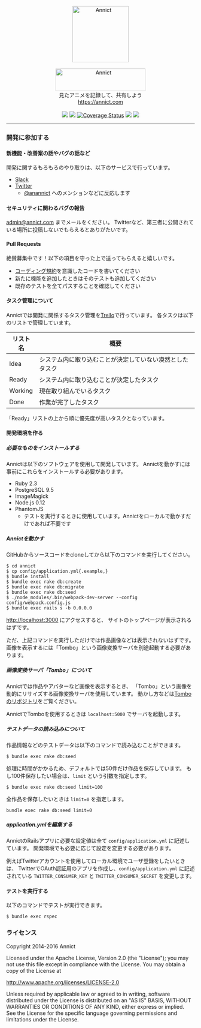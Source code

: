 <p align="center">
  <a href="https://annict.com" target="_blank">
    <img src="http://d3a8d1smk6xli.cloudfront.net/github/annict-logo2.png" alt="Annict" width="150" height="150">
  </a>
  <br>
  <br>
  <img src="http://d3a8d1smk6xli.cloudfront.net/github/annict-text-logo.png" alt="Annict" width="240" height="60">
  <br>
  見たアニメを記録して、共有しよう<br>
  <a href="https://annict.com" target="_blank">https://annict.com</a>
  <br>
  <br>
  <a href="https://travis-ci.org/annict/annict" target="_blank"><img src="https://travis-ci.org/annict/annict.svg?branch=master"></a>
  <a href="https://codeclimate.com/github/annict/annict" target="_blank"><img src="https://codeclimate.com/github/annict/annict/badges/gpa.svg"></a>
  <a href='https://coveralls.io/github/annict/annict?branch=master' target="_blank"><img src='https://coveralls.io/repos/github/annict/annict/badge.svg?branch=master' alt='Coverage Status' /></a>
  <a href="https://gemnasium.com/annict/annict" target="_blank"><img src="https://gemnasium.com/annict/annict.svg"></a>
  <a href="http://slack.annict.com" target="_blank"><img src="http://slack.annict.com/badge.svg"></a>
</p>

---

### 開発に参加する

#### 新機能・改善案の話やバグの話など

開発に関するもろもろのやり取りは、以下のサービスで行っています。

* [Slack](http://slack.annict.com)
* [Twitter](https://twitter.com)
  * [@anannict](https://twitter.com/anannict) へのメンションなどに反応します


#### セキュリティに関わるバグの報告

admin@annict.com までメールをください。
Twitterなど、第三者に公開されている場所に投稿しないでもらえるとありがたいです。


#### Pull Requests

絶賛募集中です！以下の項目を守った上で送ってもらえると嬉しいです。

* [コーディング規約](https://github.com/annict/annict/wiki/%E3%82%B3%E3%83%BC%E3%83%87%E3%82%A3%E3%83%B3%E3%82%B0%E8%A6%8F%E7%B4%84)を意識したコードを書いてください
* 新たに機能を追加したときはそのテストも追加してください
* 既存のテストを全てパスすることを確認してください


#### タスク管理について

Annictでは開発に関係するタスク管理を[Trello](https://trello.com/b/cBvJjGA5/annict)で行っています。
各タスクは以下のリストで管理しています。

| リスト名 | 概要 |
| ------- | ----------- |
| Idea   | システム内に取り込むことが決定していない漠然としたタスク |
| Ready   | システム内に取り込むことが決定したタスク |
| Working | 現在取り組んでいるタスク |
| Done    | 作業が完了したタスク |

「Ready」リストの上から順に優先度が高いタスクとなっています。


#### 開発環境を作る

##### 必要なものをインストールする

Annictは以下のソフトウェアを使用して開発しています。
Annictを動かすには事前にこれらをインストールする必要があります。

* Ruby 2.3
* PostgreSQL 9.5
* ImageMagick
* Node.js 0.12
* PhantomJS
  * テストを実行するときに使用しています。Annictをローカルで動かすだけであれば不要です


##### Annictを動かす

GitHubからソースコードをcloneしてから以下のコマンドを実行してください。

```
$ cd annict
$ cp config/application.yml{.example,}
$ bundle install
$ bundle exec rake db:create
$ bundle exec rake db:migrate
$ bundle exec rake db:seed
$ ./node_modules/.bin/webpack-dev-server --config config/webpack.config.js
$ bundle exec rails s -b 0.0.0.0
```

[http://localhost:3000](http://localhost:3000) にアクセスすると、
サイトのトップページが表示されるはずです。

ただ、上記コマンドを実行しただけでは作品画像などは表示されないはずです。
画像を表示するには「Tombo」という画像変換サーバを別途起動する必要があります。


##### 画像変換サーバ「Tombo」について

Annictでは作品やアバターなど画像を表示するとき、
「Tombo」という画像を動的にリサイズする画像変換サーバを使用しています。
動かし方などは[Tomboのリポジトリ](https://github.com/shimbaco/tombo)をご覧ください。

AnnictでTomboを使用するときは `localhost:5000` でサーバを起動します。


##### テストデータの読み込みについて

作品情報などのテストデータは以下のコマンドで読み込むことができます。

```
$ bundle exec rake db:seed
```

処理に時間がかかるため、デフォルトでは50件だけ作品を保存しています。
もし100件保存したい場合は、`limit` という引数を指定します。

```
$ bundle exec rake db:seed limit=100
```

全作品を保存したいときは `limit=0` を指定します。

```
bundle exec rake db:seed limit=0
```


##### application.ymlを編集する

AnnictのRailsアプリに必要な設定値は全て `config/application.yml` に記述しています。
開発環境でも必要に応じて設定を変更する必要があります。

例えばTwitterアカウントを使用してローカル環境でユーザ登録をしたいときは、
TwitterでOAuth認証用のアプリを作成し、`config/application.yml` に記述されている
`TWITTER_CONSUMER_KEY` と `TWITTER_CONSUMER_SECRET` を変更します。


#### テストを実行する

以下のコマンドでテストが実行できます。

```
$ bundle exec rspec
```


### ライセンス

Copyright 2014-2016 Annict

Licensed under the Apache License, Version 2.0 (the "License");
you may not use this file except in compliance with the License.
You may obtain a copy of the License at

http://www.apache.org/licenses/LICENSE-2.0

Unless required by applicable law or agreed to in writing, software
distributed under the License is distributed on an "AS IS" BASIS,
WITHOUT WARRANTIES OR CONDITIONS OF ANY KIND, either express or implied.
See the License for the specific language governing permissions and
limitations under the License.
